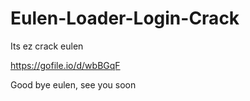 # Eulen-Loader-Login-Crack

Its ez crack eulen

https://gofile.io/d/wbBGqF

Good bye eulen, see you soon
